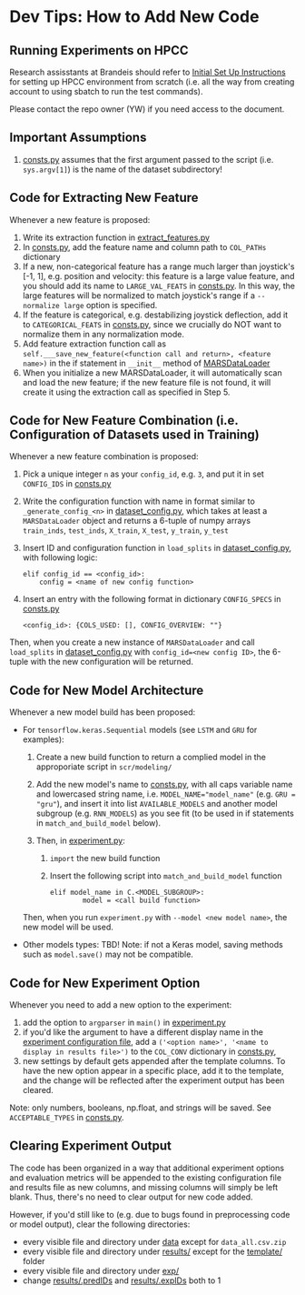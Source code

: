 # Dev Tips: How to Add New Code
## Running Experiments on HPCC
Research assisstants at Brandeis should refer to [Initial Set Up Instructions](https://docs.google.com/document/d/1s9GzIPajZSfqRGhotvU8dn_GdYl3CIp_b3plCz54Xq0/edit?usp=sharing) for setting up HPCC environment from scratch (i.e. all the way from creating account to using sbatch to run the test commands). 

Please contact the repo owner (YW) if you need access to the document.

## Important Assumptions
1. [consts.py](consts.py) assumes that the first argument passed to the script (i.e. `sys.argv[1]`) is the name of the dataset subdirectory!

## Code for Extracting New Feature
Whenever a new feature is proposed:
1. Write its extraction function in [extract_features.py](processing/extract_features.py)
2. In [consts.py](consts.py), add the feature name and column path to ```COL_PATHs``` dictionary
3. If a new, non-categorical feature has a range much larger than joystick's [-1, 1], e.g. position and velocity: this feature is a large value feature, and you should add its name to ```LARGE_VAL_FEATS``` in [consts.py](consts.py). In this way, the large features will be normalized to match joystick's range if a ```--normalize large``` option is specified.
4. If the feature is categorical, e.g. destabilizing joystick deflection, add it to ```CATEGORICAL_FEATS``` in [consts.py](consts.py), since we crucially do NOT want to normalize them in any normalization mode.
5. Add feature extraction function call as ```self.___save_new_feature(<function call and return>, <feature name>)``` in the if statement in ```__init__``` method of [MARSDataLoader](processing/marsdataloader.py)
6. When you initialize a new MARSDataLoader, it will automatically scan and load the new feature; if the new feature file is not found, it will create it using the extraction call as specified in Step 5.

## Code for New Feature Combination (i.e. Configuration of Datasets used in Training)
Whenever a new feature combination is proposed:
1. Pick a unique integer ```n``` as your ```config_id```, e.g. ```3```, and put it in set ```CONFIG_IDS``` in [consts.py](consts.py)

2. Write the configuration function with name in format similar to ```_generate_config_<n>``` in [dataset_config.py](processing/dataset_config.py), which takes at least a ```MARSDataLoader``` object and returns a 6-tuple of numpy arrays ```train_inds```, ```test_inds```, ```X_train```, ```X_test```, ```y_train```, ```y_test```

3. Insert ID and configuration function in ```load_splits``` in [dataset_config.py](processing/dataset_config.py), with following logic:
    ```
    elif config_id == <config_id>:
        config = <name of new config function>
    ```
    
4. Insert an entry with the following format in dictionary ```CONFIG_SPECS``` in [consts.py](consts.py)

    ```
    <config_id>: {COLS_USED: [], CONFIG_OVERVIEW: ""}
    ```

Then, when you create a new instance of ```MARSDataLoader``` and call ```load_splits``` in [dataset_config.py](processing/dataset_config.py) with ```config_id=<new config ID>```, the 6-tuple with the new configuration will be returned.

## Code for New Model Architecture
Whenever a new model build has been proposed:

- For ```tensorflow.keras.Sequential``` models (see ```LSTM``` and ```GRU``` for examples):

  1. Create a new build function to return a complied model in the approporiate script in ```scr/modeling/```

  2. Add the new model's name to [consts.py](consts.py), with all caps variable name and lowercased string name, i.e. ```MODEL_NAME="model_name"``` (e.g. ```GRU = "gru"```), and insert it into list ```AVAILABLE_MODELS``` and another model subgroup (e.g. ```RNN_MODELS```) as you see fit (to be used in if statements in ```match_and_build_model``` below).

  3. Then, in [experiment.py](experiment.py):
     1. ```import``` the new build function
     2. Insert the following script into ```match_and_build_model``` function 

        ```
        elif model_name in C.<MODEL_SUBGROUP>:
                model = <call build function>
        ```

  Then, when you run ```experiment.py``` with ```--model <new model name>```, the new model will be used.

- Other models types: TBD! Note: if not a Keras model, saving methods such as ```model.save()``` may not be compatible. 

## Code for New Experiment Option

Whenever you need to add a new option to the experiment:

1. add the option to ```argparser``` in ```main()``` in [experiment.py](experiment.py)
2. if you'd like the argument to have a different display name in the [experiment configuration file](../results/template/exp_ID_config.csv), add a ```('<option name>', '<name to display in results file>')``` to the ```COL_CONV``` dictionary in [consts.py](consts.py), 
3. new settings by default gets appended after the template columns. To have the new option appear in a specific place, add it to the template, and the change will be reflected after the experiment output has been cleared.

Note: only numbers, booleans, np.float, and strings will be saved. See ```ACCEPTABLE_TYPES``` in [consts.py](consts.py).

## Clearing Experiment Output

The code has been organized in a way that additional experiment options and evaluation metrics will be appended to the existing configuration file and results file as new columns, and missing columns will simply be left blank. Thus, there's no need to clear output for new code added.  

However, if you'd still like to (e.g. due to bugs found in preprocessing code or model output), clear the following directories:

- every visible file and directory under [data](../data/) except for ```data_all.csv.zip```
- every visible file and directory under [results/](../results/) except for the [template/](../results/template) folder
- every visible file and directory under [exp/](../exp/)
- change [results/.predIDs](../results/.predIDs) and [results/.expIDs](../results/.expIDs) both to 1
